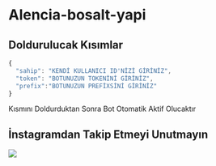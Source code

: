 # Alencia-bosalt-yapi

## Doldurulucak Kısımlar 
```js
{
  "sahip": "KENDİ KULLANICI ID'NİZİ GİRİNİZ",
  "token": "BOTUNUZUN TOKENİNİ GİRİNİZ",
  "prefix":"BOTUNUZUN PREFİXSİNİ GİRİNİZ"
}

```
Kısmını Doldurduktan Sonra Bot Otomatik Aktif Olucaktır


## İnstagramdan Takip Etmeyi Unutmayın
  <a href="https://instagram.com/alenciayz" target="_blank"><img src="https://img.shields.io/badge/@alenciayz-E4405F?style=flat&logo=Instagram&logoColor=white"/></a> &nbsp;
